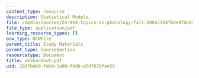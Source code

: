 ```yaml
---
content_type: resource
description: Statistical Models.
file: /media/courses/24-964-topics-in-phonology-fall-2004/168fbde9fdc85a00f8dba58f070fee50_wk5handout.pdf
file_type: application/pdf
learning_resource_types: []
ocw_type: OCWFile
parent_title: Study Materials
parent_type: CourseSection
resourcetype: Document
title: wk5handout.pdf
uid: 168fbde9-fdc8-5a00-f8db-a58f070fee50
---
```

